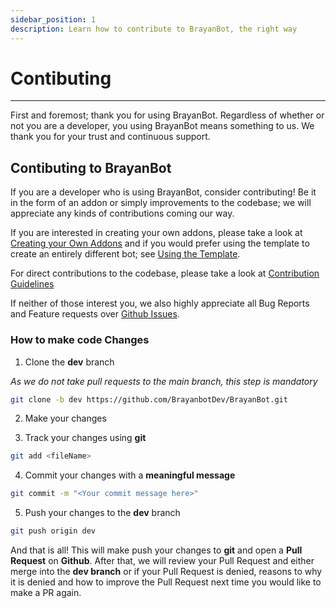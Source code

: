 ```yaml
---
sidebar_position: 1
description: Learn how to contribute to BrayanBot, the right way
---
```


# Contibuting

---
First and foremost; thank you for using BrayanBot. Regardless of whether or not you are a developer, you using BrayanBot means something to us. We thank you for your trust and continuous support.

## Contibuting to BrayanBot
If you are a developer who is using BrayanBot, consider contributing! Be it in the form of an addon or simply improvements to the codebase; we will appreciate any kinds of contributions coming our way.

If you are interested in creating your own addons, please take a look at [Creating your Own Addons](/docs/Developers/Addons/creating-addons) and if you would prefer using the template to create an entirely different bot; see [Using the Template](/docs/Developers/template).

For direct contributions to the codebase, please take a look at [Contribution Guidelines](/)

If neither of those interest you, we also highly appreciate all Bug Reports and Feature requests over [Github Issues](https://github.com/BrayanbotDev/BrayanBot/issues).

### How to make code Changes

1. Clone the **dev** branch

*As we do not take pull requests to the main branch, this step is mandatory*

```bash
git clone -b dev https://github.com/BrayanbotDev/BrayanBot.git
```

2. Make your changes

3. Track your changes using **git**

```bash
git add <fileName>
```

4. Commit your changes with a **meaningful message**

```bash
git commit -m "<Your commit message here>"
```

5. Push your changes to the **dev** branch

```bash
git push origin dev
```

And that is all! This will make push your changes to **git** and open a **Pull Request** on **Github**. After that, we will review your Pull Request and either merge into the **dev branch** or if your Pull Request is denied, reasons to why it is denied and how to improve the Pull Request next time you would like to make a PR again.
